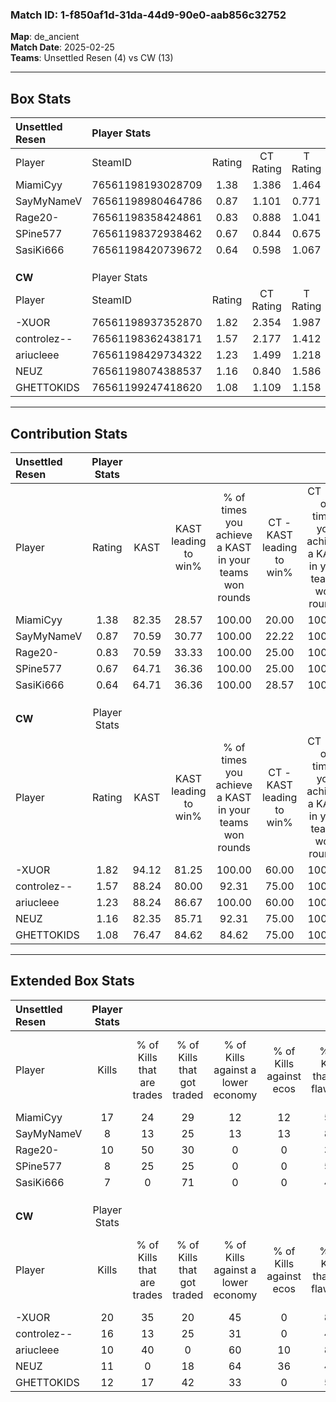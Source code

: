 ### Match ID: 1-f850af1d-31da-44d9-90e0-aab856c32752  
**Map**: de_ancient  
**Match Date**: 2025-02-25  
**Teams**: Unsettled Resen (4) vs CW (13)  

---  

## Box Stats  

| **Unsettled Resen** | Player Stats      |        |           |          |       |       |       |         |        |      |     |
| :- | :- | :-: | :-: | :-: | :-: | :-: | :-: | :-: | :-: | :-: | :-: |
| Player              | SteamID           | Rating | CT Rating | T Rating | KAST  |  ADR  | Kills | Assists | Deaths | K/D  | HS% |
| MiamiCyy            | 76561198193028709 |  1.38  |   1.386   |  1.464   | 82.35 | 84.9  |  17   |    3    |   14   | 1.21 | 58  |
| SayMyNameV          | 76561198980464786 |  0.87  |   1.101   |  0.771   | 70.59 | 74.4  |   8   |    9    |   13   | 0.62 | 62  |
| Rage20-             | 76561198358424861 |  0.83  |   0.888   |  1.041   | 70.59 | 53.0  |  10   |    3    |   14   | 0.71 | 60  |
| SPine577            | 76561198372938462 |  0.67  |   0.844   |  0.675   | 64.71 | 48.7  |   8   |    2    |   14   | 0.57 | 25  |
| SasiKi666           | 76561198420739672 |  0.64  |   0.598   |  1.067   | 64.71 | 60.4  |   7   |    5    |   15   | 0.47 | 57  |
|                     |                   |        |           |          |       |       |       |         |        |      |     |
|                     |                   |        |           |          |       |       |       |         |        |      |     |
|                     |                   |        |           |          |       |       |       |         |        |      |     |
| **CW**              | Player Stats      |        |           |          |       |       |       |         |        |      |     |
| Player              | SteamID           | Rating | CT Rating | T Rating | KAST  |  ADR  | Kills | Assists | Deaths | K/D  | HS% |
| -XUOR               | 76561198937352870 |  1.82  |   2.354   |  1.987   | 94.12 | 129.8 |  20   |    8    |   13   | 1.54 | 65  |
| controlez--         | 76561198362438171 |  1.57  |   2.177   |  1.412   | 88.24 | 97.6  |  16   |    4    |   9    | 1.78 | 62  |
| ariucleee           | 76561198429734322 |  1.23  |   1.499   |  1.218   | 88.24 | 58.0  |  10   |    4    |   6    | 1.67 | 70  |
| NEUZ                | 76561198074388537 |  1.16  |   0.840   |  1.586   | 82.35 | 76.7  |  11   |    7    |   11   | 1.00 | 45  |
| GHETTOKIDS          | 76561199247418620 |  1.08  |   1.109   |  1.158   | 76.47 | 63.7  |  12   |    4    |   12   | 1.00 | 83  |
---  

## Contribution Stats  

| **Unsettled Resen** | Player Stats |       |                      |                                                        |                           |                                                             |                          |                                                            |
| :- | :-: | :-: | :-: | :-: | :-: | :-: | :-: | :-: |
| Player              |    Rating    | KAST  | KAST leading to win% | % of times you achieve a KAST in your teams won rounds | CT - KAST leading to win% | CT - % of times you achieve a KAST in your teams won rounds | T - KAST leading to win% | T - % of times you achieve a KAST in your teams won rounds |
| MiamiCyy            |     1.38     | 82.35 |        28.57         |                         100.00                         |           20.00           |                           100.00                            |          50.00           |                           100.00                           |
| SayMyNameV          |     0.87     | 70.59 |        30.77         |                         100.00                         |           22.22           |                           100.00                            |          50.00           |                           100.00                           |
| Rage20-             |     0.83     | 70.59 |        33.33         |                         100.00                         |           25.00           |                           100.00                            |          50.00           |                           100.00                           |
| SPine577            |     0.67     | 64.71 |        36.36         |                         100.00                         |           25.00           |                           100.00                            |          66.67           |                           100.00                           |
| SasiKi666           |     0.64     | 64.71 |        36.36         |                         100.00                         |           28.57           |                           100.00                            |          50.00           |                           100.00                           |
|                     |              |       |                      |                                                        |                           |                                                             |                          |                                                            |
|                     |              |       |                      |                                                        |                           |                                                             |                          |                                                            |
|                     |              |       |                      |                                                        |                           |                                                             |                          |                                                            |
| **CW**              | Player Stats |       |                      |                                                        |                           |                                                             |                          |                                                            |
| Player              |    Rating    | KAST  | KAST leading to win% | % of times you achieve a KAST in your teams won rounds | CT - KAST leading to win% | CT - % of times you achieve a KAST in your teams won rounds | T - KAST leading to win% | T - % of times you achieve a KAST in your teams won rounds |
| -XUOR               |     1.82     | 94.12 |        81.25         |                         100.00                         |           60.00           |                           100.00                            |          90.91           |                           100.00                           |
| controlez--         |     1.57     | 88.24 |        80.00         |                         92.31                          |           75.00           |                           100.00                            |          81.82           |                           90.00                            |
| ariucleee           |     1.23     | 88.24 |        86.67         |                         100.00                         |           60.00           |                           100.00                            |          100.00          |                           100.00                           |
| NEUZ                |     1.16     | 82.35 |        85.71         |                         92.31                          |           75.00           |                           100.00                            |          90.00           |                           90.00                            |
| GHETTOKIDS          |     1.08     | 76.47 |        84.62         |                         84.62                          |           75.00           |                           100.00                            |          88.89           |                           80.00                            |
---  

## Extended Box Stats  

| **Unsettled Resen** | Player Stats |                            |                            |                                    |                         |                              |                                 |        |                             |                                     |                          |                               |                            |
| :- | :-: | :-: | :-: | :-: | :-: | :-: | :-: | :-: | :-: | :-: | :-: | :-: | :-: |
| Player              |    Kills     | % of Kills that are trades | % of Kills that got traded | % of Kills against a lower economy | % of Kills against ecos | % of Kills that are flawless | % of Kills that are close duels | Deaths | % of Deaths that get traded | % of Deaths against a lower economy | % of Deaths against ecos | % of Deaths that are flawless | % of Deaths that are close |
| MiamiCyy            |      17      |             24             |             29             |                 12                 |           12            |              59              |                0                |   14   |              7              |                  7                  |            7             |              71               |             7              |
| SayMyNameV          |      8       |             13             |             25             |                 13                 |           13            |              88              |                0                |   13   |             31              |                  8                  |            8             |              38               |             8              |
| Rage20-             |      10      |             50             |             30             |                 0                  |            0            |              30              |                0                |   14   |             21              |                  0                  |            0             |              79               |             7              |
| SPine577            |      8       |             25             |             25             |                 0                  |            0            |              50              |               13                |   14   |             29              |                  0                  |            0             |              79               |             7              |
| SasiKi666           |      7       |             0              |             71             |                 0                  |            0            |              43              |                0                |   15   |             20              |                  0                  |            0             |              47               |             7              |
|                     |              |                            |                            |                                    |                         |                              |                                 |        |                             |                                     |                          |                               |                            |
|                     |              |                            |                            |                                    |                         |                              |                                 |        |                             |                                     |                          |                               |                            |
|                     |              |                            |                            |                                    |                         |                              |                                 |        |                             |                                     |                          |                               |                            |
| **CW**              | Player Stats |                            |                            |                                    |                         |                              |                                 |        |                             |                                     |                          |                               |                            |
| Player              |    Kills     | % of Kills that are trades | % of Kills that got traded | % of Kills against a lower economy | % of Kills against ecos | % of Kills that are flawless | % of Kills that are close duels | Deaths | % of Deaths that get traded | % of Deaths against a lower economy | % of Deaths against ecos | % of Deaths that are flawless | % of Deaths that are close |
| -XUOR               |      20      |             35             |             20             |                 45                 |            0            |              80              |                0                |   13   |             38              |                 38                  |            0             |              54               |             0              |
| controlez--         |      16      |             13             |             25             |                 31                 |            0            |              44              |               19                |   9    |             22              |                 33                  |            11            |              56               |             0              |
| ariucleee           |      10      |             40             |             0              |                 60                 |           10            |              80              |                0                |   6    |             33              |                 17                  |            0             |              67               |             0              |
| NEUZ                |      11      |             0              |             18             |                 64                 |           36            |              45              |                0                |   11   |             55              |                 36                  |            0             |              45               |             9              |
| GHETTOKIDS          |      12      |             17             |             42             |                 33                 |            0            |              58              |               17                |   12   |             17              |                 33                  |            0             |              50               |             0              |
